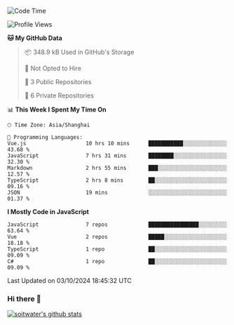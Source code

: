 <!--START_SECTION:waka-->
![Code Time](http://img.shields.io/badge/Code%20Time-4%2C069%20hrs%2049%20mins-blue)

![Profile Views](http://img.shields.io/badge/Profile%20Views-0-blue)

**🐱 My GitHub Data** 

> 📦 348.9 kB Used in GitHub's Storage 
 > 
> 🚫 Not Opted to Hire
 > 
> 📜 3 Public Repositories 
 > 
> 🔑 6 Private Repositories 
 > 
📊 **This Week I Spent My Time On** 

```text
🕑︎ Time Zone: Asia/Shanghai

💬 Programming Languages: 
Vue.js                   10 hrs 10 mins      ███████████░░░░░░░░░░░░░░   43.68 % 
JavaScript               7 hrs 31 mins       ████████░░░░░░░░░░░░░░░░░   32.30 % 
Markdown                 2 hrs 55 mins       ███░░░░░░░░░░░░░░░░░░░░░░   12.57 % 
TypeScript               2 hrs 8 mins        ██░░░░░░░░░░░░░░░░░░░░░░░   09.16 % 
JSON                     19 mins             ░░░░░░░░░░░░░░░░░░░░░░░░░   01.37 % 
```

**I Mostly Code in JavaScript** 

```text
JavaScript               7 repos             ████████████████░░░░░░░░░   63.64 % 
Vue                      2 repos             █████░░░░░░░░░░░░░░░░░░░░   18.18 % 
TypeScript               1 repo              ██░░░░░░░░░░░░░░░░░░░░░░░   09.09 % 
C#                       1 repo              ██░░░░░░░░░░░░░░░░░░░░░░░   09.09 % 
```




 Last Updated on 03/10/2024 18:45:32 UTC
<!--END_SECTION:waka-->

### Hi there 👋
[![soitwater's github stats](https://github-readme-stats.vercel.app/api?username=soitwater)](https://github.com/soitwater/github-readme-stats)
